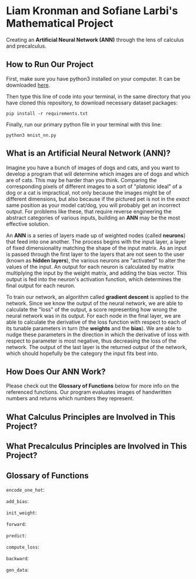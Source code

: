 # Liam Kronman and Sofiane Larbi's Mathematical Project
Creating an **Artificial Neural Network (ANN)** through the lens of calculus and precalculus.

## How to Run Our Project
First, make sure you have python3 installed on your computer. It can be downloaded [here](https://www.python.org).  

Then type this line of code into your terminal, in the same directory that you have cloned this repository, to download necessary dataset packages:  

`pip install -r requirements.txt`  

Finally, run our primary python file in your terminal with this line:

`python3 mnist_nn.py`  


## What is an Artificial Neural Network (ANN)?
Imagine you have a bunch of images of dogs and cats, and you want to develop a program that will determine which images are of dogs and which are of cats. This may be harder than you think. Comparing the corresponding pixels of different images to a sort of "platonic ideal" of a dog or a cat is impractical, not only because the images might be of different dimensions, but also because if the pictured pet is not in the *exact* same position as your model cat/dog, you will probably get an incorrect output. For problems like these, that require reverse engineering the abstract categories of various inputs, building an **ANN** may be the most effective solution.  

An **ANN** is a series of layers made up of weighted nodes (called **neurons**) that feed into one another. The process begins with the input layer, a layer of fixed dimensionality matching the shape of the input matrix. As an input is passed through the first layer to the layers that are not seen to the user (known as **hidden layers**), the various neurons are "activated" to alter the values of the input. An output for each neuron is calculated by matrix multiplying the input by the weight matrix, and adding the bias vector. This output is fed into the neuron's activation function, which determines the final output for each neuron.  

To train our network, an algorithm called **gradient descent** is applied to the network. Since we know the output of the neural network, we are able to calculate the "loss" of the output, a score representing how wrong the neural network was in its output. For each node in the final layer, we are able to calculate the derivative of the loss function with respect to each of its tunable parameters in turn (the **weights** and the **bias**). We are able to nudge these parameters in the direction in which the derivative of loss with respect to parameter is most negative, thus decreasing the loss of the network. The output of the last layer is the returned output of the network, which should hopefully be the category the input fits best into.

## How Does Our ANN Work?
Please check out the **Glossary of Functions** below for more info on the referenced functions. Our program evaluates images of handwritten numbers and returns which numbers they represent.  


## What Calculus Principles are Involved in This Project?

## What Precalculus Principles are Involved in This Project?

## Glossary of Functions
`encode_one_hot`:  

`add_bias`:  

`init_weight`:

`forward`:  

`predict`:  

`compute_loss`:  

`backward`:  

`gen_data`:  
